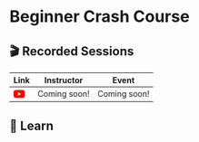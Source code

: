 # Beginner Crash Course

## 🎬 Recorded Sessions
| Link | Instructor | Event |
| ---- | ---------- | ----- |
| [<img src="../../.docs/youtube-icon.png" alt="youtube" width="20" align="center"/>](https://github.com/solana-developers) | Coming soon! | Coming soon! |

## 📗 Learn